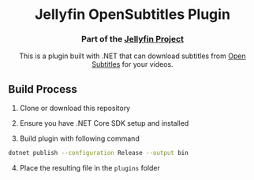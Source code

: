 <h1 align="center">Jellyfin OpenSubtitles Plugin</h1>
<h3 align="center">Part of the <a href="https://jellyfin.org">Jellyfin Project</a></h3>

<p align="center">
This is a plugin built with .NET that can download subtitles from <a href="https://opensubtitles.org">Open Subtitles</a> for your videos.
</p>

## Build Process

1. Clone or download this repository

2. Ensure you have .NET Core SDK setup and installed

3. Build plugin with following command

```sh
dotnet publish --configuration Release --output bin
```

4. Place the resulting file in the `plugins` folder
